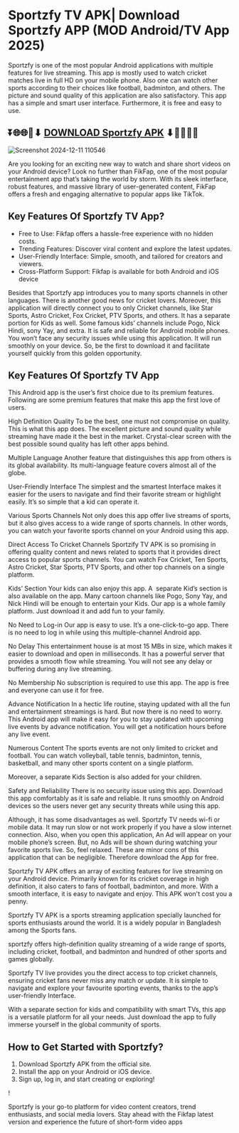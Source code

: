 # Sportzfy TV APK| Download Sportzfy APP (MOD Android/TV App 2025)

Sportzfy is one of the most popular Android applications with multiple features for live streaming. This app is mostly used to watch cricket matches live in full HD on your mobile phone. Also one can watch other sports according to their choices like football, badminton, and others. The picture and sound quality of this application are also satisfactory. This app has a simple and smart user interface. Furthermore, it is free and easy to use.
## ⏬🌐🌐📌⬇ [DOWNLOAD Sportzfy APK](https://www.fikfapapps.com/) ⬇📌🌐🌐⏬

![Screenshot 2024-12-11 110546](https://github.com/user-attachments/assets/c07ed15a-eba5-4e15-9ac0-10d3bae67f7c)

Are you looking for an exciting new way to watch and share short videos on your Android device? Look no further than FikFap, one of the most popular entertainment app that’s taking the world by storm. With its sleek interface, robust features, and massive library of user-generated content, FikFap offers a fresh and engaging alternative to popular apps like TikTok.

## Key Features Of Sportzfy TV App?

<ul>
<li>Free to Use: Fikfap offers a hassle-free experience with no hidden costs.</li>
<li>Trending Features: Discover viral content and explore the latest updates.</li>
<li>User-Friendly Interface: Simple, smooth, and tailored for creators and viewers.</li>
<li>Cross-Platform Support: Fikfap is available for both Android and iOS device</li>
</ul>

Besides that Sportzfy app introduces you to many sports channels in other languages. There is another good news for cricket lovers. Moreover, this application will directly connect you to only Cricket channels, like Star Sports, Astro Cricket, Fox Cricket, PTV Sports, and others. It has a separate portion for Kids as well. Some famous kids’ channels include Pogo, Nick Hindi, sony Yay, and extra. It is safe and reliable for Android mobile phones. You won’t face any security issues while using this application. It will run smoothly on your device. So, be the first to download it and facilitate yourself quickly from this golden opportunity. 



## Key Features Of Sportzfy TV App

This Android app is the user’s first choice due to its premium features. Following are some premium features that make this app the first love of users.

High Definition Quality
To be the best, one must not compromise on quality. This is what this app does. The excellent picture and sound quality while streaming have made it the best in the market. Crystal-clear screen with the best possible sound quality has left other apps behind.

Multiple Language
Another feature that distinguishes this app from others is its global availability. Its multi-language feature covers almost all of the globe.

User-Friendly Interface
The simplest and the smartest Interface makes it easier for the users to navigate and find their favorite stream or highlight easily. It’s so simple that a kid can operate it.

Various Sports Channels
Not only does this app offer live streams of sports, but it also gives access to a wide range of sports channels. In other words, you can watch your favorite sports channel on your Android using this app.

Direct Access To Cricket Channels
Sportzify TV APK is so promising in offering quality content and news related to sports that it provides direct access to popular sports channels. You can watch Fox Cricket, Ten Sports, Astro Cricket, Star Sports, PTV Sports, and other top channels on a single platform.

Kids’ Section
Your kids can also enjoy this app. A  separate Kid’s section is also available on the app. Many cartoon channels like Pogo, Sony Yay, and Nick Hindi will be enough to entertain your Kids. Our app is a whole family platform. Just download it and add fun to your family.

No Need to Log-in
Our app is easy to use. It’s a one-click-to-go app. There is no need to log in while using this multiple-channel Android app.

No Delay
This entertainment house is at most 15 MBs in size, which makes it easier to download and open in milliseconds. It has a powerful server that provides a smooth flow while streaming. You will not see any delay or buffering during any live streaming.

No Membership
No subscription is required to use this app. The app is free and everyone can use it for free. 

Advance Notification
In a hectic life routine, staying updated with all the fun and entertainment streamings is hard. But now there is no need to worry. This Android app will make it easy for you to stay updated with upcoming live events by advance notification. You will get a notification hours before any live event.

Numerous Content
The sports events are not only limited to cricket and football. You can watch volleyball, table tennis, badminton, tennis, basketball, and many other sports content on a single platform. 

Moreover, a separate Kids Section is also added for your children.

Safety and Reliability
There is no security issue using this app. Download this app comfortably as it is safe and reliable. It runs smoothly on Android devices so the users never get any security threats while using this app.

Although, it has some disadvantages as well. Sportzfy TV needs wi-fi or mobile data. It may run slow or not work properly if you have a slow internet connection. Also, when you open this application, An Ad will appear on your mobile phone’s screen. But, no Ads will be shown during watching your favorite sports live. So, feel relaxed. These are minor cons of this application that can be negligible. Therefore download the App for free.

Sportzfy TV APK offers an array of exciting features for live streaming on your Android device. Primarily known for its cricket coverage in high definition, it also caters to fans of football, badminton, and more. With a smooth interface, it is easy to navigate and enjoy. This APK won't cost you a penny.

Sportzfy TV APK is a sports streaming application specially launched for sports enthusiasts around the world. It is a widely popular in Bangladesh among the Sports fans.

sportzfy offers high-definition quality streaming of a wide range of sports, including cricket, football, and badminton and hundred of other sports and games globally.

Sportzfy TV live provides you the direct access to top cricket channels, ensuring cricket fans never miss any match or update. It is simple to navigate and explore your favourite sporting events, thanks to the app’s user-friendly Interface.

With a separate section for kids and compatibility with smart TVs, this app is a versatile platform for all your needs. Just download the app to fully immerse yourself in the global community of sports.

## How to Get Started with Sportzfy?

<ol>
<li>Download Sportzfy APK from the official site.</li>
<li>Install the app on your Android or iOS device.</li>
<li>Sign up, log in, and start creating or exploring!</li>
</ol>!


Sportzfy is your go-to platform for video content creators, trend enthusiasts, and social media lovers. Stay ahead with the Fikfap latest version and experience the future of short-form video apps
